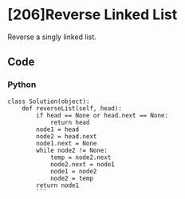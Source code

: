 # [206]Reverse Linked List

Reverse a singly linked list.

## Code

### Python

```
class Solution(object):
    def reverseList(self, head):
        if head == None or head.next == None:
            return head
        node1 = head
        node2 = head.next
        node1.next = None
        while node2 != None:
            temp = node2.next
            node2.next = node1
            node1 = node2
            node2 = temp
        return node1
        ```



